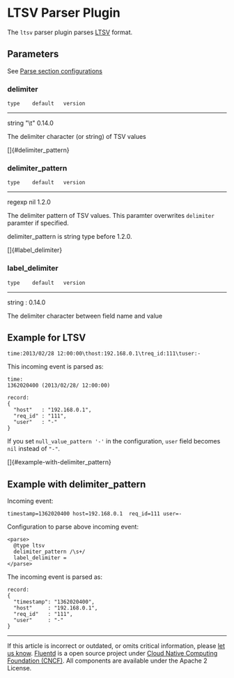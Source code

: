 # LTSV Parser Plugin

The `ltsv` parser plugin parses [LTSV](http://ltsv.org/) format.


## Parameters

See [Parse section configurations](/articles/parse-section.md)


### delimiter

    type    default   version
  -------- --------- ---------
   string    "\\t"    0.14.0

The delimiter character (or string) of TSV values

[]{#delimiter_pattern}

### delimiter\_pattern

    type    default   version
  -------- --------- ---------
   regexp     nil      1.2.0

The delimiter pattern of TSV values. This paramter overwrites
`delimiter` paramter if specified.

delimiter\_pattern is string type before 1.2.0.

[]{#label_delimiter}

### label\_delimiter

    type    default   version
  -------- --------- ---------
   string      :      0.14.0

The delimiter character between field name and value


## Example for LTSV

``` {.CodeRay}
time:2013/02/28 12:00:00\thost:192.168.0.1\treq_id:111\tuser:-
```

This incoming event is parsed as:

``` {.CodeRay}
time:
1362020400 (2013/02/28/ 12:00:00)

record:
{
  "host"   : "192.168.0.1",
  "req_id" : "111",
  "user"   : "-"
}
```

If you set `null_value_pattern '-'` in the configuration, `user` field
becomes `nil` instead of `"-"`.

[]{#example-with-delimiter_pattern}

## Example with delimiter\_pattern

Incoming event:

``` {.CodeRay}
timestamp=1362020400 host=192.168.0.1  req_id=111 user=-
```

Configuration to parse above incoming event:

``` {.CodeRay}
<parse>
  @type ltsv
  delimiter_pattern /\s+/
  label_delimiter =
</parse>
```

The incoming event is parsed as:

``` {.CodeRay}
record:
{
  "timestamp": "1362020400",
  "host"     : "192.168.0.1",
  "req_id"   : "111",
  "user"     : "-"
}
```


------------------------------------------------------------------------

If this article is incorrect or outdated, or omits critical information,
please [let us know](https://github.com/fluent/fluentd-docs/issues?state=open).
[Fluentd](http://www.fluentd.org/) is a open source project under [Cloud
Native Computing Foundation (CNCF)](https://cncf.io/). All components
are available under the Apache 2 License.
